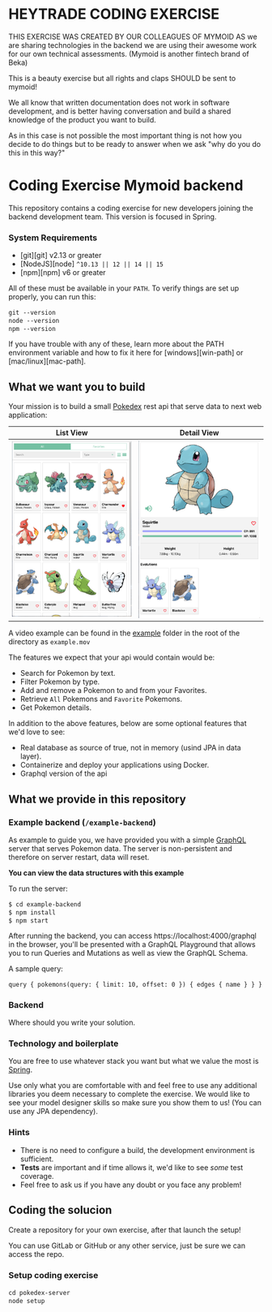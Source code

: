 # HEYTRADE CODING EXERCISE

THIS EXERCISE WAS CREATED BY OUR COLLEAGUES OF MYMOID
AS we are sharing technologies in the backend we are using
their awesome work for our own technical assessments.
(Mymoid is another fintech brand of Beka)

This is a beauty exercise but all rights and claps 
SHOULD be sent to mymoid!

We all know that written documentation does not work
in software development, and is better having conversation
and build a shared knowledge of the product you want to build.

As in this case is not possible the most important thing
is not how you decide to do things but to be ready to answer
when we ask "why do you do this in this way?"

# Coding Exercise Mymoid backend

This repository contains a coding exercise for new developers joining the backend development team. This version is focused in Spring.

### System Requirements

- [git][git] v2.13 or greater
- [NodeJS][node] `^10.13 || 12 || 14 || 15`
- [npm][npm] v6 or greater

All of these must be available in your `PATH`. To verify things are set up
properly, you can run this:

```shell
git --version
node --version
npm --version
```

If you have trouble with any of these, learn more about the PATH environment
variable and how to fix it here for [windows][win-path] or
[mac/linux][mac-path].

## What we want you to build

Your mission is to build a small [Pokedex](https://www.pokemon.com/us/pokedex/) rest api that serve data to next web application:

List View           |  Detail View
:-------------------------:|:-------------------------:
![](example/example-list-view.png) |  ![](example/example-detail-view.png)

A video example can be found in the [example](https://github.com/technoactivity/pokedex-server/tree/main/example) folder in the root of the directory as `example.mov`

The features we expect that your api would contain would be:

- Search for Pokemon by text.
- Filter Pokemon by type.
- Add and remove a Pokemon to and from your Favorites.
- Retrieve `All` Pokemons and `Favorite` Pokemons.
- Get Pokemon details.

In addition to the above features, below are some optional features that we'd love to see:
- Real database as source of true, not in memory (usind JPA in data layer).
- Containerize and deploy your applications using Docker.
- Graphql version of the api

## What we provide in this repository

### Example backend (`/example-backend`)
As example to guide you, we have provided you with a simple [GraphQL](https://graphql.org/learn) server that serves Pokemon data. The server is non-persistent and therefore on server restart, data will reset.

**You can view the data structures with this example**

To run the server:

```
$ cd example-backend
$ npm install
$ npm start
```

After running the backend, you can access https://localhost:4000/graphql in the browser, you'll be presented with a GraphQL Playground that allows you to run Queries and Mutations as well as view the GraphQL Schema.

A sample query:
```
query { pokemons(query: { limit: 10, offset: 0 }) { edges { name } } }
```

### Backend 

Where should you write your solution.

### Technology and boilerplate

You are free to use whatever stack you want but what we value the most is [Spring](https://spring.io/). 

Use only what you are comfortable with and feel free to use any additional libraries you deem necessary to complete the exercise. We would like to see your model designer skills so make sure you show them to us! (You can use any JPA dependency).

### Hints
- There is no need to configure a build, the development environment is sufficient.
- **Tests** are important and if time allows it, we'd like to see *some* test coverage.
- Feel free to ask us if you have any doubt or you face any problem!

## Coding the solucion

Create a repository for your own exercise, after that launch the setup!

You can use GitLab or GitHub or any other service, just be sure we can access the repo.

### Setup coding exercise

```
cd pokedex-server
node setup
```
